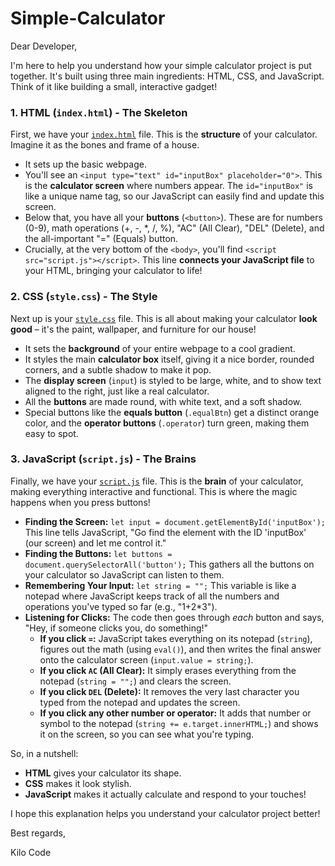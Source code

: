 # Simple-Calculator

Dear Developer,

I'm here to help you understand how your simple calculator project is put together. It's built using three main ingredients: HTML, CSS, and JavaScript. Think of it like building a small, interactive gadget!

### 1. HTML (`index.html`) - The Skeleton

First, we have your [`index.html`](index.html:1) file. This is the **structure** of your calculator. Imagine it as the bones and frame of a house.

-   It sets up the basic webpage.
-   You'll see an `<input type="text" id="inputBox" placeholder="0">`. This is the **calculator screen** where numbers appear. The `id="inputBox"` is like a unique name tag, so our JavaScript can easily find and update this screen.
-   Below that, you have all your **buttons** (`<button>`). These are for numbers (0-9), math operations (+, -, *, /, %), "AC" (All Clear), "DEL" (Delete), and the all-important "=" (Equals) button.
-   Crucially, at the very bottom of the `<body>`, you'll find `<script src="script.js"></script>`. This line **connects your JavaScript file** to your HTML, bringing your calculator to life!

### 2. CSS (`style.css`) - The Style

Next up is your [`style.css`](style.css:1) file. This is all about making your calculator **look good** – it's the paint, wallpaper, and furniture for our house!

-   It sets the **background** of your entire webpage to a cool gradient.
-   It styles the main **calculator box** itself, giving it a nice border, rounded corners, and a subtle shadow to make it pop.
-   The **display screen** (`input`) is styled to be large, white, and to show text aligned to the right, just like a real calculator.
-   All the **buttons** are made round, with white text, and a soft shadow.
-   Special buttons like the **equals button** (`.equalBtn`) get a distinct orange color, and the **operator buttons** (`.operator`) turn green, making them easy to spot.

### 3. JavaScript (`script.js`) - The Brains

Finally, we have your [`script.js`](script.js:1) file. This is the **brain** of your calculator, making everything interactive and functional. This is where the magic happens when you press buttons!

-   **Finding the Screen:** `let input = document.getElementById('inputBox');` This line tells JavaScript, "Go find the element with the ID 'inputBox' (our screen) and let me control it."
-   **Finding the Buttons:** `let buttons = document.querySelectorAll('button');` This gathers all the buttons on your calculator so JavaScript can listen to them.
-   **Remembering Your Input:** `let string = "";` This variable is like a notepad where JavaScript keeps track of all the numbers and operations you've typed so far (e.g., "1+2*3").
-   **Listening for Clicks:** The code then goes through *each* button and says, "Hey, if someone clicks you, do something!"
    -   **If you click `=`:** JavaScript takes everything on its notepad (`string`), figures out the math (using `eval()`), and then writes the final answer onto the calculator screen (`input.value = string;`).
    -   **If you click `AC` (All Clear):** It simply erases everything from the notepad (`string = "";`) and clears the screen.
    -   **If you click `DEL` (Delete):** It removes the very last character you typed from the notepad and updates the screen.
    -   **If you click any other number or operator:** It adds that number or symbol to the notepad (`string += e.target.innerHTML;`) and shows it on the screen, so you can see what you're typing.

So, in a nutshell:
-   **HTML** gives your calculator its shape.
-   **CSS** makes it look stylish.
-   **JavaScript** makes it actually calculate and respond to your touches!

I hope this explanation helps you understand your calculator project better!

Best regards,

Kilo Code
